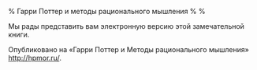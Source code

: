 ﻿% Гарри Поттер и методы рационального мышления
%
%

Мы рады представить вам электронную версию этой замечательной книги.

Опубликовано на «Гарри Поттер и Методы рационального мышления» <http://hpmor.ru/>.

